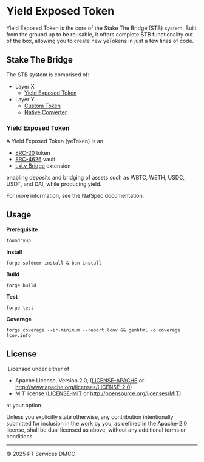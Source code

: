 # Yield Exposed Token

Yield Exposed Token is the core of the Stake The Bridge (STB) system. Built from the ground up to be reusable, it offers complete STB functionality out of the box, allowing you to create new yeTokens in just a few lines of code.

## Stake The Bridge

The STB system is comprised of:

- Layer X
  - [Yield Exposed Token](src/YieldExposedToken.sol)
- Layer Y
  - [Custom Token](src/CustomToken.sol)
  - [Native Converter](src/NativeConverter.sol)

### Yield Exposed Token

A Yield Exposed Token (yeToken) is an

- [ERC-20](https://eips.ethereum.org/EIPS/eip-20) token
- [ERC-4626](https://eips.ethereum.org/EIPS/eip-4626) vault
- [LxLy Bridge](https://github.com/0xPolygonHermez/zkevm-contracts) extension

enabling deposits and bridging of assets such as WBTC, WETH, USDC, USDT, and DAI, while producing yield.

For more information, see the NatSpec documentation.

## Usage

**Prerequisite**

```
foundryup
```

**Install**

```
forge soldeer install & bun install
```

**Build**

```
forge build
```

**Test**

```
forge test
```

**Coverage**

```
forge coverage --ir-minimum --report lcov && genhtml -o coverage lcov.info
```

## License
​
Licensed under either of

- Apache License, Version 2.0, ([LICENSE-APACHE](LICENSE-APACHE) or http://www.apache.org/licenses/LICENSE-2.0)
- MIT license ([LICENSE-MIT](LICENSE-MIT) or http://opensource.org/licenses/MIT)

at your option.

Unless you explicitly state otherwise, any contribution intentionally submitted for inclusion in the work by you, as defined in the Apache-2.0 license, shall be dual licensed as above, without any additional terms or conditions.

---

© 2025 PT Services DMCC